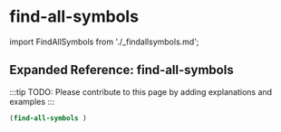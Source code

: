 # find-all-symbols

import FindAllSymbols from './_findallsymbols.md';

<FindAllSymbols />

## Expanded Reference: find-all-symbols

:::tip
TODO: Please contribute to this page by adding explanations and examples
:::

```lisp
(find-all-symbols )
```
